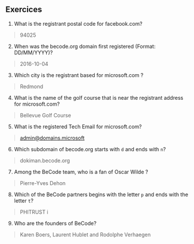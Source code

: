 ## Exercices

1. What is the registrant postal code for facebook.com?

> 94025

2. When was the becode.org domain first registered (Format: DD/MM/YYYY)?

> 2016-10-04

3. Which city is the registrant based for microsoft.com ?

> Redmond

4. What is the name of the golf course that is near the registrant address for microsoft.com?

> Bellevue Golf Course

5. What is the registered Tech Email for microsoft.com?

> admin@domains.microsoft

6. Which subdomain of becode.org starts with `d` and ends with `n`?

> dokiman.becode.org

7. Among the BeCode team, who is a fan of Oscar Wilde ?

> Pierre-Yves Dehon

8. Which of the BeCode partners begins with the letter `p` and ends with the letter `t`?

> PHITRUST
i
9. Who are the founders of BeCode?

> Karen Boers, Laurent Hublet and Rodolphe Verhaegen